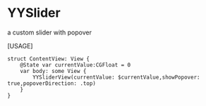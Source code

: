 # YYSlider
a custom slider with popover

[USAGE]

```
struct ContentView: View {
    @State var currentValue:CGFloat = 0
    var body: some View {
        YYSliderView(currentValue: $currentValue,showPopover: true,popoverDirection: .top)
    }
}

```

